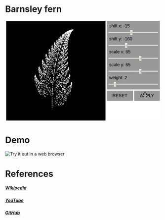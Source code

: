 # Barnsley fern

![Alt Text](barnsley_fern.gif)

# Demo
![Try it out in a web browser](https://proman3419.github.io/Beauty-of-math/barnsley_fern/)

# References
##### [Wikipedia](https://en.wikipedia.org/wiki/Barnsley_fern)
##### [YouTube](https://www.youtube.com/watch?v=JFugGF1URNo&vl=en)
##### [GitHub](https://github.com/plasticruler/barnsley-fern)